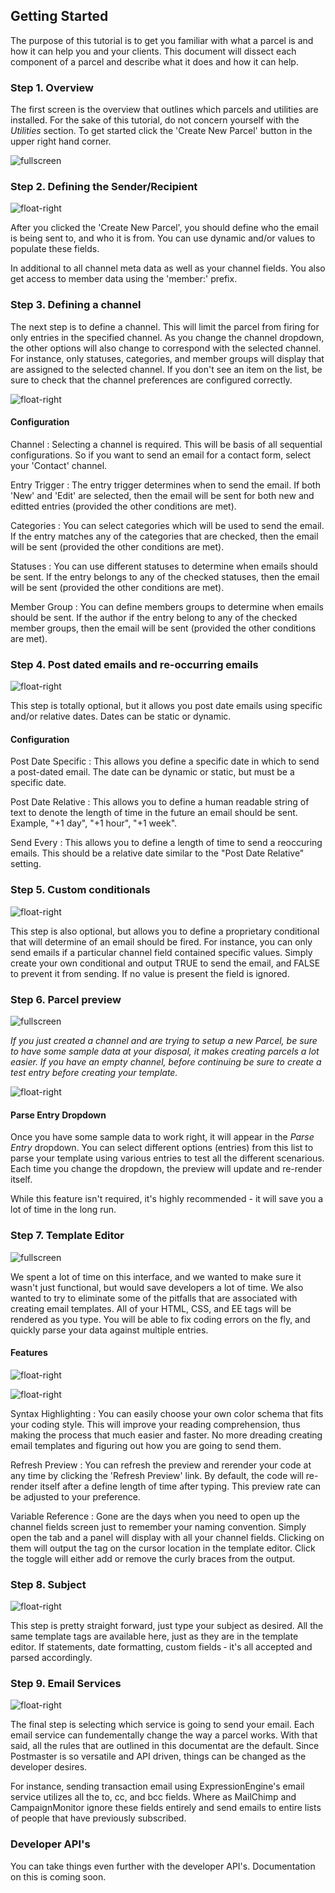 ## Getting Started

The purpose of this tutorial is to get you familiar with what a parcel is and how it can help you and your clients. This document will dissect each component of a parcel and describe what it does and how it can help.


### Step 1. Overview

The first screen is the overview that outlines which parcels and utilities are installed. For the sake of this tutorial, do not concern yourself with the *Utilities* section. To get started click the 'Create New Parcel' button in the upper right hand corner.

![fullscreen]({THEME_URL}third_party/postmaster/images/docs/parcel-1.jpg)

### Step 2. Defining the Sender/Recipient

![float-right]({THEME_URL}third_party/postmaster/images/docs/parcel-2.jpg)

After you clicked the 'Create New Parcel', you should define who the email is being sent to, and who it is from. You can use dynamic and/or values to populate these fields.

In additional to all channel meta data as well as your channel fields. You also get access to member data using the 'member:' prefix.


### Step 3. Defining a channel

The next step is to define a channel. This will limit the parcel from firing for only entries in the specified channel. As you change the channel dropdown, the other options will also change to correspond with the selected channel. For instance, only statuses, categories, and member groups will display that are assigned to the selected channel. If you don't see an item on the list, be sure to check that the channel preferences are configured correctly.

![float-right]({THEME_URL}third_party/postmaster/images/docs/parcel-3.jpg)

#### Configuration

Channel
:	Selecting a channel is required. This will be basis of all sequential configurations. So if you want to send an email for a contact form, select your 'Contact' channel.

Entry Trigger
:	The entry trigger determines when to send the email. If both 'New' and 'Edit' are selected, then the email will be sent for both new and editted entries (provided the other conditions are met).

Categories
:	You can select categories which will be used to send the email. If the entry matches any of the categories that are checked, then the email will be sent (provided the other conditions are met).

Statuses
:	You can use different statuses to determine when emails should be sent. If the entry belongs to any of the checked statuses, then the email will be sent (provided the other conditions are met).

Member Group
:	You can define members groups to determine when emails should be sent. If the author if the entry belong to any of the checked member groups, then the email will be sent (provided the other conditions are met).


### Step 4. Post dated emails and re-occurring emails

![float-right]({THEME_URL}third_party/postmaster/images/docs/parcel-4.jpg)

This step is totally optional, but it allows you post date emails using specific and/or relative dates. Dates can be static or dynamic.

#### Configuration

Post Date Specific
:	This allows you define a specific date in which to send a post-dated email. The date can be dynamic or static, but must be a specific date.

Post Date Relative
:	This allows you to define a human readable string of text to denote the length of time in the future an email should be sent. Example, "+1 day", "+1 hour", "+1 week".

Send Every
:	This allows you to define a length of time to send a reoccuring emails. This should be a relative date similar to the "Post Date Relative" setting.


### Step 5. Custom conditionals

![float-right]({THEME_URL}third_party/postmaster/images/docs/parcel-5.jpg)

This step is also optional, but allows you to define a proprietary conditional that will determine of an email should be fired. For instance, you can only send emails if a particular channel field contained specific values. Simply create your own conditional and output TRUE to send the email, and FALSE to prevent it from sending. If no value is present the field is ignored.


### Step 6. Parcel preview

![fullscreen]({THEME_URL}third_party/postmaster/images/docs/parcel-6.jpg)

*If you just created a channel and are trying to setup a new Parcel, be sure to have some sample data at your disposal, it makes creating parcels a lot easier. If you have an empty channel, before continuing be sure to create a test entry before creating your template.*

![float-right]({THEME_URL}third_party/postmaster/images/docs/parcel-7.jpg)

#### Parse Entry Dropdown

Once you have some sample data to work right, it will appear in the *Parse Entry* dropdown. You can select different options (entries) from this list to parse your template using various entries to test all the different scenarious. Each time you change the dropdown, the preview will update and re-render itself.

While this feature isn't required, it's highly recommended - it will save you a lot of time in the long run.


### Step 7. Template Editor

![fullscreen]({THEME_URL}third_party/postmaster/images/docs/parcel-8.jpg)

We spent a lot of time on this interface, and we wanted to make sure it wasn't just functional, but would save developers a lot of time. We also wanted to try to eliminate some of the pitfalls that are associated with creating email templates. All of your HTML, CSS, and EE tags will be rendered as you type. You will be able to fix coding errors on the fly, and quickly parse your data against multiple entries.

#### Features

![float-right]({THEME_URL}third_party/postmaster/images/docs/parcel-9.jpg)

![float-right]({THEME_URL}third_party/postmaster/images/docs/parcel-10.jpg)

Syntax Highlighting
:	You can easily choose your own color schema that fits your coding style. This will improve your reading comprehension, thus making the process that much easier and faster. No more dreading creating email templates and figuring out how you are going to send them.

Refresh Preview
:	You can refresh the preview and rerender your code at any time by clicking the 'Refresh Preview' link. By default, the code will re-render itself after a define length of time after typing. This preview rate can be adjusted to your preference.

Variable Reference
:	Gone are the days when you need to open up the channel fields screen just to remember your naming convention. Simply open the tab and a panel will display with all your channel fields. Clicking on them will output the tag on the cursor location in the template editor. Click the toggle will either add or remove the curly braces from the output.


### Step 8. Subject

![float-right]({THEME_URL}third_party/postmaster/images/docs/parcel-11.jpg)

This step is pretty straight forward, just type your subject as desired. All the same template tags are available here, just as they are in the template editor. If statements, date formatting, custom fields &dash; it's all accepted and parsed accordingly.

### Step 9. Email Services

![float-right]({THEME_URL}third_party/postmaster/images/docs/parcel-12.jpg)

The final step is selecting which service is going to send your email. Each email service can fundementally change the way a parcel works. With that said, all the rules that are outlined in this documentat are the default. Since Postmaster is so versatile and API driven, things can be changed as the developer desires.

For instance, sending transaction email using ExpressionEngine's email service utilizes all the to, cc, and bcc fields. Where as MailChimp and CampaignMonitor ignore these fields entirely and send emails to entire lists of people that have previously subscribed. 

### Developer API's

You can take things even further with the developer API's. Documentation on this is coming soon.